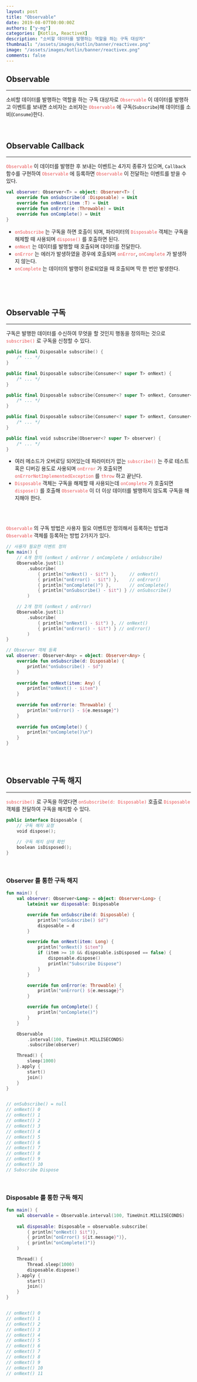 ```yaml
---
layout: post
title: "Observable"
date: 2019-08-07T00:00:00Z
authors: ["y-mg"]
categories: [Kotlin, ReactiveX]
description: "소비할 데이터를 발행하는 역할을 하는 구독 대상자"
thumbnail: "/assets/images/kotlin/banner/reactivex.png"
image: "/assets/images/kotlin/banner/reactivex.png"
comments: false
---
```


## Observable
***
소비할 데이터를 발행하는 역할을 하는 구독 대상자로 <code style="color: #eb5657;">Observable</code> 이 데이터를 발행하고 이벤트를 보내면 소비자는 소비자는 <code style="color: #eb5657;">Observable</code> 에 구독(`Subscribe`)해 데이터를 소비(`Consume`)한다.
<br/>
<br/>
<br/>



## Observable Callback
***
<code style="color: #eb5657;">Observable</code> 이 데이터를 발행한 후 보내는 이벤트는 4가지 종류가 있으며, `Callback` 함수를 구현하여 <code style="color: #eb5657;">Observable</code> 에 등록하면 <code style="color: #eb5657;">Observable</code> 이 전달하는 이벤트를 받을 수 있다.
<br/>

```kotlin
val observer: Observer<T> = object: Observer<T> {
    override fun onSubscribe(d :Disposable) = Unit
    override fun onNext(item :T) = Unit
    override fun onError(e :Throwable) = Unit
    override fun onComplete() = Unit
}
```
- <code style="color: #eb5657;">onSubscribe</code> 는 구독을 하면 호출이 되며, 파라미터의 <code style="color: #eb5657;">Disposable</code> 객체는 구독을 해제할 때 사용되며 <code style="color: #eb5657;">dispose()</code> 를 호출하면 된다.
- <code style="color: #eb5657;">onNext</code> 는 데이터를 발행할 때 호출되며 데이터를 전달한다.
- <code style="color: #eb5657;">onError</code> 는 에러가 발생하였을 경우에 호출되며 <code style="color: #eb5657;">onError</code>, <code style="color: #eb5657;">onComplete</code> 가 발생하지 않는다.
- <code style="color: #eb5657;">onComplete</code> 는 데이터의 발행이 완료되었을 때 호출되며 딱 한 번만 발생한다.
<br/>
<br/>
<br/>



## Observable 구독
***
구독은 발행한 데이터를 수신하여 무엇을 할 것인지 행동을 정의하는 것으로 <code style="color: #eb5657;">subscribe()</code> 로 구독을 신청할 수 있다.
<br/>

```kotlin
public final Disposable subscribe() {
    /* ... */
}

public final Disposable subscribe(Consumer<? super T> onNext) {
    /* ... */
}

public final Disposable subscribe(Consumer<? super T> onNext, Consumer<? super Throwable> onError) {
    /* ... */
}

public final Disposable subscribe(Consumer<? super T> onNext, Consumer<? super Throwable> onError, Action onComplete) {
    /* ... */
}

public final void subscribe(Observer<? super T> observer) {
    /* ... */
}
```
- 여러 메소드가 오버로딩 되어있는데 파라미터가 없는 <code style="color: #eb5657;">subscribe()</code> 는 주로 테스트 혹은 디버깅 용도로 사용되며 <code style="color: #eb5657;">onError</code> 가 호출되면 <code style="color: #eb5657;">onErrorNotImplementedException</code> 를 <code style="color: #eb5657;">throw</code> 하고 끝난다.
- <code style="color: #eb5657;">Disposable</code> 객체는 구독을 해제할 때 사용되는데 <code style="color: #eb5657;">onComplete</code> 가 호출되면 <code style="color: #eb5657;">dispose()</code> 를 호출해 <code style="color: #eb5657;">Observable</code> 이 더 이상 데이터를 발행하지 않도록 구독을 해지해야 한다.
<br/>
<br/>

<code style="color: #eb5657;">Observable</code> 의 구독 방법은 사용자 필요 이벤트만 정의해서 등록하는 방법과 <code style="color: #eb5657;">Observable</code> 객체를 등록하는 방법 2가지가 있다.
<br/>

```kotlin
// 사용자 필요한 이벤트 정의
fun main() {
    // 4개 정의 (onNext / onError / onComplete / onSubscribe) 
    Observable.just(1)
        .subscribe(
            { println("onNext() - $it") },     // onNext()
            { println("onError() - $it") },	   // onError()
            { println("onComplete()") },	   // onComplete()
            { println("onSubscribe() - $it") } // onSubscribe()
        )

    // 2개 정의 (onNext / onError)
    Observable.just(1)
        .subscribe(
            { println("onNext() - $it") }, // onNext()
            { println("onError() - $it") } // onError()
        )
}
```

```kotlin
// Observer 객체 등록
val observer: Observer<Any> = object: Observer<Any> {
    override fun onSubscribe(d: Disposable) {
        println("onSubscribe() - $d")
    }
        
    override fun onNext(item: Any) {
        println("onNext() - $item")
    }
        
    override fun onError(e: Throwable) {
        println("onError() - ${e.message}")
    }
        
    override fun onComplete() {
        println("onComplete()\n")
    }
}
```
<br/>
<br/>



## Observable 구독 해지
***
<code style="color: #eb5657;">subscribe()</code> 로 구독을 하였다면 <code style="color: #eb5657;">onSubscribe(d: Disposable)</code> 호출로 <code style="color: #eb5657;">Disposable</code> 객체를 전달하여 구독을 해지할 수 있다.
<br/>

```kotlin
public interface Disposable {
    // 구독 해지 요청
    void dispose();
    
    // 구독 해지 상태 확인
    boolean isDisposed();   
}
```
<br/>

### Observer 를 통한 구독 해지
```kotlin
fun main() {
    val observer: Observer<Long> = object: Observer<Long> {
        lateinit var disposable: Disposable

        override fun onSubscribe(d: Disposable) {
            println("onSubscribe() $d")
            disposable = d
        }

        override fun onNext(item: Long) {
            println("onNext() $item")
            if (item >= 10 && disposable.isDisposed == false) {
                disposable.dispose()
                println("Subscribe Dispose")
            }
        }

        override fun onError(e: Throwable) { 
            println("onError() ${e.message}") 
        }

        override fun onComplete() { 
            println("onComplete()") 
        }
    }

    Observable
        .interval(100, TimeUnit.MILLISECONDS)
        .subscribe(observer)

    Thread() {
        sleep(1000)
    }.apply {
        start()
        join()
    }
}


// onSubscribe() = null
// onNext() 0
// onNext() 1
// onNext() 2
// onNext() 3
// onNext() 4
// onNext() 5
// onNext() 6
// onNext() 7
// onNext() 8
// onNext() 9
// onNext() 10
// Subscribe Dispose
```
<br/>

### Disposable 를 통한 구독 해지
```kotlin
fun main() {
    val observable = Observable.interval(100, TimeUnit.MILLISECONDS)
    
    val disposable: Disposable = observable.subscribe(
        { println("onNext() $it")},			
        { println("onError() ${it.message}")},
        { println("onComplete()")}			
    )

    Thread() {
        Thread.sleep(1000)
        disposable.dispose()
    }.apply {
        start()
        join()
    }
}


// onNext() 0
// onNext() 1
// onNext() 2
// onNext() 3
// onNext() 4
// onNext() 5
// onNext() 6
// onNext() 7
// onNext() 8
// onNext() 9
// onNext() 10
// onNext() 11
```